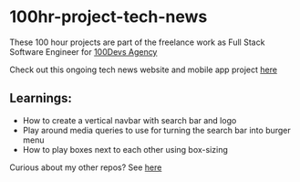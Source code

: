 # 100hr-project-tech-news
These 100 hour projects are part of the freelance work as Full Stack Software Engineer for [100Devs Agency](https://www.linkedin.com/company/100devs/)

Check out this ongoing tech news website and mobile app project [here](https://100hr-project-tech-news.vercel.app/)

## Learnings:
- How to create a vertical navbar with search bar and logo
- Play around media queries to use for  turning the search bar into burger menu
- How to play boxes next to each other using box-sizing

Curious about my other repos? See [here](https://github.com/agcdtmr?tab=repositories)
